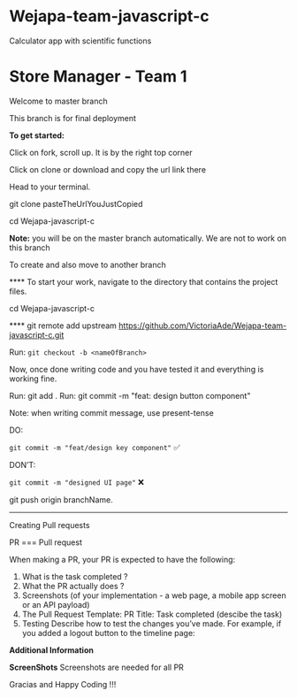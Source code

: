 # Wejapa-team-javascript-c
Calculator app with  scientific functions
# Store Manager - Team 1

Welcome to master branch

This branch is for final deployment

**To get started:**

Click on fork, scroll up. It is by the right top corner

Click on clone or download and copy the url link there

Head to your terminal.

git clone pasteTheUrlYouJustCopied

cd Wejapa-javascript-c

**Note:** you will be on the master branch automatically. We are not to work on this branch

To create and also move to another branch

**** To start your work, navigate to the directory that contains the project files.

cd Wejapa-javascript-c

**** git remote add upstream https://github.com/VictoriaAde/Wejapa-team-javascript-c.git

Run: `git checkout -b <nameOfBranch>`

Now, once done writing code and you have tested it and everything is working fine.

Run: git add .
Run: git commit -m "feat: design button component"

Note: when writing commit message, use present-tense

DO:

`git commit -m "feat/design key component"` ✅

DON’T:

`git commit -m "designed UI page"` ❌


git push origin branchName.

-------------------------------------------

Creating Pull requests

PR === Pull request

When making a PR, your PR is expected to have the following:

1. What is the task completed ?
2. What the PR actually does ?
3. Screenshots (of your implementation - a web page, a mobile app screen or an API payload)
4. The Pull Request Template: PR Title: Task completed (descibe the task)
5. Testing Describe how to test the changes you’ve made. For example, if you added a logout button to the timeline page:

**Additional Information**

**ScreenShots**
Screenshots are needed for all PR


Gracias and Happy Coding !!!
